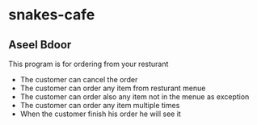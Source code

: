 # snakes-cafe
## Aseel Bdoor
This program is for ordering from your resturant
- The customer can cancel the order
- The customer can order any item from resturant menue
- The customer can order also any item not in the menue as exception
- The customer can order any item multiple times
- When the customer finish his order he will see it